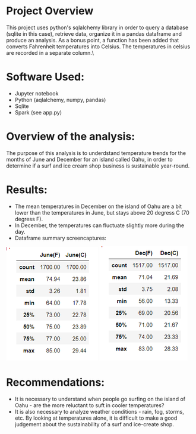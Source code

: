 # Project Overview
This project uses python's sqlalchemy library in order to query a database (sqlite in this case), retrieve data, organize it in a pandas dataframe and produce an analysis. 
As a bonus point, a function has been added that converts Fahrenheit temperatures into Celsius. The temperatures in celsius are recorded in a separate column.\

# Software Used:
* Jupyter notebook
* Python (aqlalchemy, numpy, pandas)
* Sqlite
* Spark (see app.py)

# Overview of the analysis: 
The purpose of this analysis is to underdstand temperature trends for the months of June and December for an island called Oahu, in order to determine if a surf and ice cream shop business is sustainable year-round.

# Results: 
 - The mean temperatures in December on the island of Oahu are a bit lower than the temperatures in June, but stays above 20 degress C (70 degress F). 
 - In December, the temperatures can fluctuate slightly more during the day.
 - Dataframe summary screencaptures:
 
 ![June Dataframe](https://github.com/githubteodora/surfs_up/blob/main/June%20desc.PNG)
 ![Dec Dataframe](https://github.com/githubteodora/surfs_up/blob/main/Dec%20desc.PNG)

# Recommendations:
 - It is necessary to understand when people go surfing on the island of Oahu - are the more reluctant to suft in cooler temperatures?
 - It is also necessary to analyze weather conditions - rain, fog, storms, etc. By looking at temperatures alone, it is difficult to make a good judgement about the sustainability of a surf and ice-create shop.

